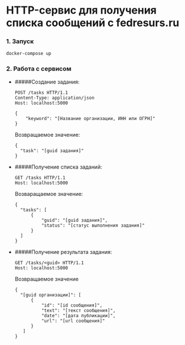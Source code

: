 # HTTP-сервис для получения списка сообщений с fedresurs.ru

### 1. Запуск
```bash
docker-compose up
```

### 2. Работа с сервисом
* #####Создание задания:
  ```HTTP
  POST /tasks HTTP/1.1
  Content-Type: application/json
  Host: localhost:5000

  {
	  "keyword": "[Название организации, ИНН или ОГРН]"
  }
  ```
  Возвращаемое значение:
  ```
  {
    "task": "[guid задания]"
  }
* #####Получение списка заданий:
  ```HTTP
  GET /tasks HTTP/1.1
  Host: localhost:5000
  ```
  Возваращаемое значение:
  ```
  {
    "tasks": [
        {
            "guid": "[guid задания]",
            "status": "[статус выполнения задания]"
        }
    ]
  }
  ```
* #####Получение результата задания:
  ```HTTP
  GET /tasks/<guid> HTTP/1.1
  Host: localhost:5000
  ```
  Возвращаемое значение
  ```
  {
    "[guid организации]": [
        {
            "id": "[id сообщения]",
            "text": "[текст сообщения]",
            "date": "[дата публикации]",
            "url": "[url сообщения]"
        }
     ]
  }
  ```